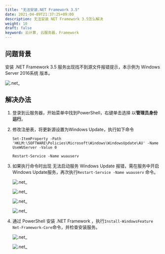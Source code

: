 ```yaml
---
title: "无法安装.NET Framework 3.5"
date: 2021-04-09T21:37:25+09:00
description: 无法安装 NET Framework 3.5怎么解决
weight: 10
draft: false
keyword: 云计算, 云服务器，Framework
---
```


## 问题背景

安装 .NET Framework 3.5 服务出现找不到源文件报错提示，本示例为 Windows Server 2016系统 版本。

 ![.net_](../../../_images/windows_.net1.png)

## 解决办法

1. 登录到云服务器，开始菜单中找到PowerShell，右键单击选择 以**管理员身份运行**。

2. 修改注册表，将更新源设置为Windows Update，执行如下命令

   ```
   Set-ItemProperty -Path 'HKLM:\SOFTWARE\Policies\Microsoft\Windows\WindowsUpdate\AU' -Name UseWUServer -Value 0
   
   Restart-Service -Name wuauserv
   ```

3. 如果执行命令时出现 无法启动服务 Windows Update 报错，需在服务中开启Windows Update服务，再次执行`Restart-Service -Name wuauserv` 命令。

    ![.net_](../../../_images/windows_.net2.png)

    ![.net_](../../../_images/windows_.net3.png)

    ![.net_](../../../_images/windows_.net3.png)

    ![.net_](../../../_images/windows_.net4.png)

3. 通过 PowerShell 安装 .NET Framework ，执行`Install-WindowsFeature Net-Framework-Core`命令，并检查安装服务。

    ![.net_](../../../_images/windows_.net5.png)

    ![.net_](../../../_images/windows_.net6.png)